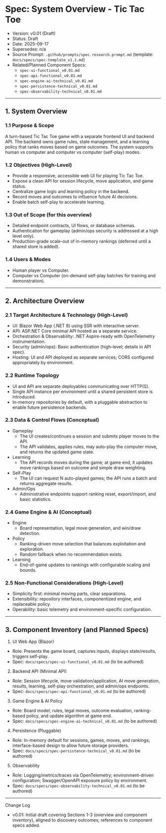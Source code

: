 # Spec: System Overview - Tic Tac Toe

- Version: v0.01 (Draft)
- Status: Draft
- Date: 2025-09-17
- Supersedes: n/a
- Source Prompt: `.github/prompts/spec.research.prompt.md` (template: `docs/specs/spec-template_v1.1.md`)
- Related/Planned Component Specs:
  - `spec-ui-functional_v0.01.md`
  - `spec-api-functional_v0.01.md`
  - `spec-engine-ai-technical_v0.01.md`
  - `spec-persistence-technical_v0.01.md`
  - `spec-observability-technical_v0.01.md`

---

## 1. System Overview

### 1.1 Purpose & Scope
A turn-based Tic Tac Toe game with a separate frontend UI and backend API. The backend owns game rules, state management, and a learning policy that ranks moves based on game outcomes. The system supports human vs computer and computer vs computer (self-play) modes.

### 1.2 Objectives (High-Level)
- Provide a responsive, accessible web UI for playing Tic Tac Toe.
- Expose a clean API for session lifecycle, move application, and game status.
- Centralize game logic and learning policy in the backend.
- Record moves and outcomes to influence future AI decisions.
- Enable batch self-play to accelerate learning.

### 1.3 Out of Scope (for this overview)
- Detailed endpoint contracts, UI flows, or database schemas.
- Authentication for gameplay (admin/ops security is addressed at a high level only).
- Production-grade scale-out of in-memory rankings (deferred until a shared store is added).

### 1.4 Users & Modes
- Human player vs Computer.
- Computer vs Computer (on-demand self-play batches for training and demonstration).

---

## 2. Architecture Overview

### 2.1 Target Architecture & Technology (High-Level)
- UI: Blazor Web App (.NET 8) using SSR with interactive server.
- API: ASP.NET Core minimal API hosted as a separate service.
- Orchestration & Observability: .NET Aspire-ready with OpenTelemetry instrumentation.
- Security (admin/ops): Basic authentication (high-level; details in API spec).
- Hosting: UI and API deployed as separate services; CORS configured appropriately by environment.

### 2.2 Runtime Topology
- UI and API are separate deployables communicating over HTTP(S).
- Single API instance per environment until a shared persistent store is introduced.
- In-memory repositories by default, with a pluggable abstraction to enable future persistence backends.

### 2.3 Data & Control Flows (Conceptual)
- Gameplay
  - The UI creates/continues a session and submits player moves to the API.
  - The API validates, applies rules, may auto-play the computer move, and returns the updated game state.
- Learning
  - The API records moves during the game; at game end, it updates move rankings based on outcome and simple draw weighting.
- Self-Play
  - The UI can request N auto-played games; the API runs a batch and returns aggregate results.
- Admin/Ops
  - Administrative endpoints support ranking reset, export/import, and basic statistics.

### 2.4 Game Engine & AI (Conceptual)
- Engine
  - Board representation, legal move generation, and win/draw detection.
- Policy
  - Ranking-driven move selection that balances exploitation and exploration.
  - Random fallback when no recommendation exists.
- Learning
  - End-of-game updates to rankings with configurable scaling and bounds.

### 2.5 Non-Functional Considerations (High-Level)
- Simplicity first: minimal moving parts, clear separations.
- Extensibility: repository interfaces, componentized engine, and replaceable policy.
- Operability: basic telemetry and environment-specific configuration.

---

## 3. Component Inventory (and Planned Specs)

1) UI Web App (Blazor)
- Role: Presents the game board, captures inputs, displays state/results, triggers self-play.
- Spec: `docs/specs/spec-ui-functional_v0.01.md` (to be authored)

2) Backend API (Minimal API)
- Role: Session lifecycle, move validation/application, AI move generation, results, learning, self-play orchestration, and admin/ops endpoints.
- Spec: `docs/specs/spec-api-functional_v0.01.md` (to be authored)

3) Game Engine & AI Policy
- Role: Board model, rules, legal moves, outcome evaluation, ranking-based policy, and update algorithm at game end.
- Spec: `docs/specs/spec-engine-ai-technical_v0.01.md` (to be authored)

4) Persistence (Pluggable)
- Role: In-memory default for sessions, games, moves, and rankings; interface-based design to allow future storage providers.
- Spec: `docs/specs/spec-persistence-technical_v0.01.md` (to be authored)

5) Observability
- Role: Logging/metrics/traces via OpenTelemetry; environment-driven configuration; Swagger/OpenAPI exposure policy by environment.
- Spec: `docs/specs/spec-observability-technical_v0.01.md` (to be authored)

---

Change Log
- v0.01: Initial draft covering Sections 1-3 (overview and component inventory), aligned to discovery outcomes; references to component specs added.
